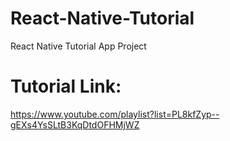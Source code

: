 # React-Native-Tutorial

React Native Tutorial App Project

# Tutorial Link:

https://www.youtube.com/playlist?list=PL8kfZyp--gEXs4YsSLtB3KqDtdOFHMjWZ
